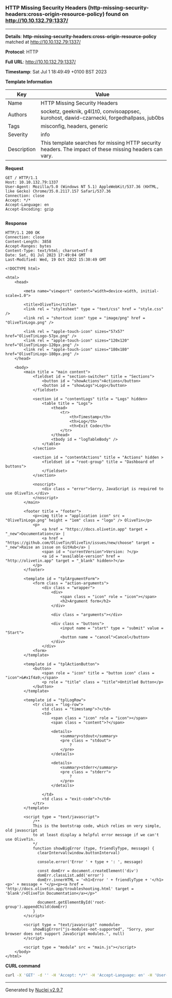 ### HTTP Missing Security Headers (http-missing-security-headers:cross-origin-resource-policy) found on http://10.10.132.79:1337/

----
**Details**: **http-missing-security-headers:cross-origin-resource-policy** matched at http://10.10.132.79:1337/

**Protocol**: HTTP

**Full URL**: http://10.10.132.79:1337/

**Timestamp**: Sat Jul 1 18:49:49 +0100 BST 2023

**Template Information**

| Key | Value |
| --- | --- |
| Name | HTTP Missing Security Headers |
| Authors | socketz, geeknik, g4l1t0, convisoappsec, kurohost, dawid-czarnecki, forgedhallpass, jub0bs |
| Tags | misconfig, headers, generic |
| Severity | info |
| Description | This template searches for missing HTTP security headers. The impact of these missing headers can vary.<br> |

**Request**
```http
GET / HTTP/1.1
Host: 10.10.132.79:1337
User-Agent: Mozilla/5.0 (Windows NT 5.1) AppleWebKit/537.36 (KHTML, like Gecko) Chrome/35.0.2117.157 Safari/537.36
Connection: close
Accept: */*
Accept-Language: en
Accept-Encoding: gzip


```

**Response**
```http
HTTP/1.1 200 OK
Connection: close
Content-Length: 3858
Accept-Ranges: bytes
Content-Type: text/html; charset=utf-8
Date: Sat, 01 Jul 2023 17:49:04 GMT
Last-Modified: Wed, 19 Oct 2022 15:30:49 GMT

<!DOCTYPE html>

<html>
	<head>

		<meta name="viewport" content="width=device-width, initial-scale=1.0">

		<title>OliveTin</title>
		<link rel = "stylesheet" type = "text/css" href = "style.css" />
		<link rel = "shortcut icon" type = "image/png" href = "OliveTinLogo.png" />

		<link rel = "apple-touch-icon" sizes="57x57" href="OliveTinLogo-57px.png" />
		<link rel = "apple-touch-icon" sizes="120x120" href="OliveTinLogo-120px.png" />
		<link rel = "apple-touch-icon" sizes="180x180" href="OliveTinLogo-180px.png" />
	</head>

	<body>
		<main title = "main content">
			<fieldset id = "section-switcher" title = "Sections">
				<button id = "showActions">Actions</button>
				<button id = "showLogs">Logs</button>
			</fieldset>

			<section id = "contentLogs" title = "Logs" hidden>
				<table title = "Logs">
					<thead>
						<tr>
							<th>Timestamp</th>
							<th>Log</th>
							<th>Exit Code</th>
						</tr>
					</thead>
					<tbody id = "logTableBody" />
				</table>
			</section>

			<section id = "contentActions" title = "Actions" hidden >
				<fieldset id = "root-group" title = "Dashboard of buttons">
				</fieldset>
			</section>

			<noscript>
				<div class = "error">Sorry, JavaScript is required to use OliveTin.</div>
			</noscript>
		</main>

		<footer title = "footer">
			<p><img title = "application icon" src = "OliveTinLogo.png" height = "1em" class = "logo" /> OliveTin</p>
			<p>	
				<a href = "https://docs.olivetin.app" target = "_new">Documentation</a> | 
				<a href = "https://github.com/OliveTin/OliveTin/issues/new/choose" target = "_new">Raise an issue on GitHub</a> | 
				<span id = "currentVersion">Version: ?</p>  
				<a id = "available-version" href = "http://olivetin.app" target = "_blank" hidden>?</a>
			</p>
		</footer>

		<template id = "tplArgumentForm">
			<form class = "action-arguments">
				<div class = "wrapper">
					<div>
						<span class = "icon" role = "icon"></span>
						<h2>Argument form</h2>
					</div>

					<div class = "arguments"></div>

					<div class = "buttons">
						<input name = "start" type = "submit" value = "Start">
						<button name = "cancel">Cancel</button>
					</div>
				</div>
			<form>
		</template>

		<template id = "tplActionButton">
			<button>
				<span role = "icon" title = "button icon" class = "icon">&#x1f4a9;</span>
				<p role = "title" class = "title">Untitled Button</p>
			</button>
		</template>

		<template id = "tplLogRow">
			<tr class = "log-row">
				<td class = "timestamp">?</td> 
				<td>
					<span class = "icon" role = "icon"></span>
					<span class = "content">?</span>
				
					<details>
						<summary>stdout</summary>
						<pre class = "stdout">
							?
						</pre>
					</details>

					<details>
						<summary>stderr</summary>
						<pre class = "stderr">
							?
						</pre>
					</details>

				</td>
				<td class = "exit-code">?</td>
			</tr>
		</template>

		<script type = "text/javascript">
			/** 
			This is the bootstrap code, which relies on very simple, old javascript
		  	to at least display a helpful error message if we can't use OliveTin.
			*/
			function showBigError (type, friendlyType, message) {
			  clearInterval(window.buttonInterval)

			  console.error('Error ' + type + ': ', message)

			  const domErr = document.createElement('div')
			  domErr.classList.add('error')
			  domErr.innerHTML = '<h1>Error ' + friendlyType + '</h1><p>' + message + "</p><p><a href = 'http://docs.olivetin.app/troubleshooting.html' target = 'blank'/>OliveTin Documentation</a></p>"

			  document.getElementById('root-group').appendChild(domErr)
			}
		</script>

		<script type = "text/javascript" nomodule>
			showBigError("js-modules-not-supported", "Sorry, your browser does not support JavaScript modules.", null)
		</script>

		<script type = "module" src = "main.js"></script>
	</body>
</html>

```


**CURL command**
```sh
curl -X 'GET' -d '' -H 'Accept: */*' -H 'Accept-Language: en' -H 'User-Agent: Mozilla/5.0 (Windows NT 5.1) AppleWebKit/537.36 (KHTML, like Gecko) Chrome/35.0.2117.157 Safari/537.36' 'http://10.10.132.79:1337/'
```

----

Generated by [Nuclei v2.9.7](https://github.com/projectdiscovery/nuclei)